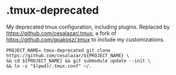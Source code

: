 # .tmux-deprecated
My deprecated tmux configuration, including plugins. Replaced by
https://github.com/cesalazar/.tmux, a fork of https://github.com/gpakosz/.tmux
to include my customizations.

```
PROJECT_NAME=.tmux-deprecated git clone https://github.com/cesalazar/${PROJECT_NAME} \
&& cd ${PROJECT_NAME} && git submodule update --init \
&& ln -s "$(pwd)/.tmux.conf" ~/.
```
